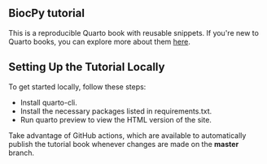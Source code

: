 ## BiocPy tutorial

This is a reproducible Quarto book with reusable snippets. If you're new to Quarto books, you can explore more about them [here](https://quarto.org/docs/books). 

## Setting Up the Tutorial Locally

To get started locally, follow these steps:

- Install quarto-cli.
- Install the necessary packages listed in requirements.txt.
- Run quarto preview to view the HTML version of the site.

Take advantage of GitHub actions, which are available to automatically publish the tutorial book whenever changes are made on the **master** branch.
